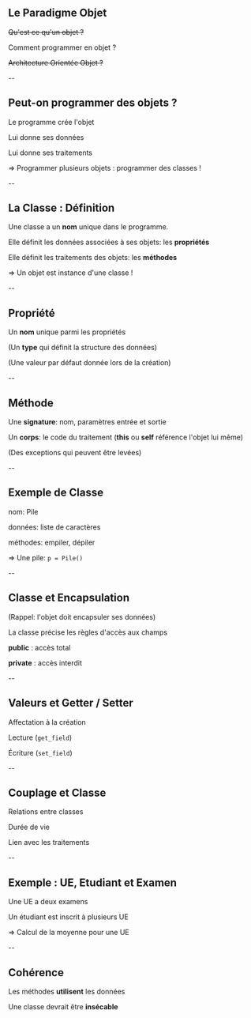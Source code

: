## Le Paradigme Objet

~~Qu'est ce qu'un objet ?~~

Comment programmer en objet  ?

~~Architecture Orientée Objet ?~~

--

## Peut-on programmer des objets ?

Le programme crée l'objet

Lui donne ses données

Lui donne ses traitements

$\Rightarrow$ Programmer plusieurs objets : programmer des classes !

--

## La Classe : Définition

Une classe a un **nom** unique dans le programme.

Elle définit les données associées à ses objets: les **propriétés**

Elle définit les traitements des objets: les **méthodes**

$\Rightarrow$ Un objet est instance d'une classe !

--

## Propriété

Un **nom** unique parmi les propriétés

(Un **type** qui définit la structure des données)

(Une valeur par défaut donnée lors de la création)

--

## Méthode

Une **signature**: nom, paramètres entrée et sortie

Un **corps**: le code du traitement (**this** ou **self** référence l'objet lui même)

(Des exceptions qui peuvent être levées)

--


## Exemple de Classe

nom: Pile

données: liste de caractères

méthodes: empiler, dépiler

$\Rightarrow$ Une pile: `p = Pile()`

--

## Classe et Encapsulation

(Rappel: l'objet doit encapsuler ses données)

La classe précise les règles d'accès aux champs

**public** : accès total

**private** : accès interdit

--

## Valeurs et Getter / Setter

Affectation à la création

Lecture (`get_field`)

Écriture (`set_field`)

--

## Couplage et Classe

Relations entre classes

Durée de vie

Lien avec les traitements

--

## Exemple : UE, Etudiant et Examen

Une UE a deux examens

Un étudiant est inscrit à plusieurs UE

$\Rightarrow$ Calcul de la moyenne pour une UE

--

## Cohérence

Les méthodes **utilisent** les données

Une classe devrait être **insécable**
